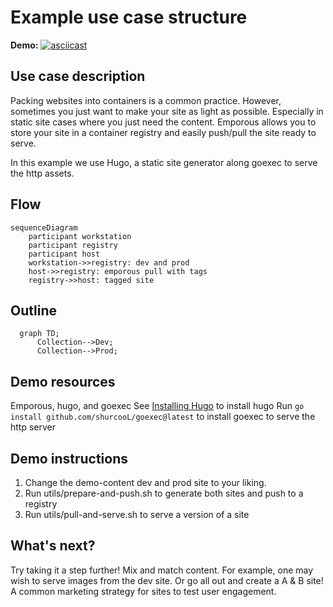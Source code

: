 # Example use case structure


**Demo:**
[![asciicast](https://asciinema.org/a/UGxBxIjBNlTwtY1Vp8TBA14EO.svg)](https://asciinema.org/a/UGxBxIjBNlTwtY1Vp8TBA14EO)

## Use case description

Packing websites into containers is a common practice. However, sometimes you just want to make your site as light as possible. Especially in static site cases where you just need the content. Emporous allows you to store your site in a container registry and easily push/pull the site ready to serve. 

In this example we use Hugo, a static site generator along goexec to serve the http assets. 

## Flow
```mermaid
sequenceDiagram
    participant workstation
    participant registry
    participant host
    workstation->>registry: dev and prod
    host->>registry: emporous pull with tags
    registry->>host: tagged site

```

## Outline

```mermaid
  graph TD;
      Collection-->Dev;
      Collection-->Prod;
```

## Demo resources
Emporous, hugo, and goexec
See [Installing Hugo](https://gohugo.io/getting-started/installing/) to install hugo 
Run `go install github.com/shurcooL/goexec@latest` to install goexec to serve the http server


## Demo instructions
1. Change the demo-content dev and prod site to your liking.
2. Run utils/prepare-and-push.sh to generate both sites and push to a registry
3. Run utils/pull-and-serve.sh to serve a version of a site

## What's next?
Try taking it a step further! Mix and match content. For example, one may wish to serve images from the dev site. Or go all out and create a A & B site! A common marketing strategy for sites to test user engagement. 
